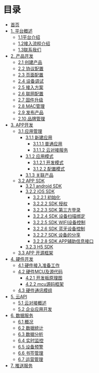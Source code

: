 # 目录

* [首页](index.md)
* [1. 平台概述](./source/zh-cn/overview/index.md)
	* [1.1平台介绍](./source/zh-cn/overview/platform_introduction.md)
	* [1.2接入流程介绍](./source/zh-cn/overview/access_flow_introduction.md)
	* [1.3联系我们](./source/zh-cn/overview/contact_us.md)
* [2. 产品开发](./source/zh-cn/product/index.md)
	* [2.1 创建产品](./source/zh-cn/product/product.md)
	* [2.2 协议配置](./source/zh-cn/product/protocol_config.md)
	* [2.3 页面配置](./source/zh-cn/product/page_config.md)
	* [2.4 设备调试](./source/zh-cn/product/debugging.md)
	* [2.5 接入方案](./source/zh-cn/product/access_scheme.md)
	* [2.6 联网配置](./source/zh-cn/product/network_config.md)
	* [2.7 固件升级](./source/zh-cn/product/upgrade.md)
	* [2.8 MAC管理](./source/zh-cn/product/mac.md)
	* [2.9 发布产品](./source/zh-cn/product/publish_product.md)
	* [2.10 品牌管理](./source/zh-cn/product/brand.md)
* [3. APP开发](./source/zh-cn/app/index.md)
	* [3.1 应用管理](./source/zh-cn/app/application/application.md)
		* [3.1.1 新建应用](./source/zh-cn/app/application/application.md)
			* [3.1.1.1 普通应用]()
			* [3.1.1.2 云对接服务]()
		* [3.1.2 应用模式]()
			* [3.1.2.1 开发模式]()
			* [3.1.2.2 配置模式]()
		* [3.1.3 关联产品]()
	* [3.2 APP SDK](./source/zh-cn/app/SDK/index.md)
		* [3.2.1 android SDK](./source/zh-cn/app/SDK/android_sdk.md)
		* [3.2.2 iOS SDK](./source/zh-cn/app/SDK/ios.md)
			* [3.2.2.1 初始化](./source/zh-cn/app/SDK/iOSSDK/iOS_init.md)
			* [3.2.2.2 SDK 授权](./source/zh-cn/app/SDK/iOSSDK/iOS_Auth.md)
			* [3.2.2.3 SDK 第三方登录](./source/zh-cn/app/SDK/iOSSDK/iOS_third_login.md)
			* [3.2.2.4 SDK 设备扫描绑定](./source/zh-cn/app/SDK/iOSSDK/iOS_Device_Bind.md)
			* [3.2.2.5 SDK WIFI设备控制](./source/zh-cn/app/SDK/iOSSDK/iOS_WIFI_Controller.md)
			* [3.2.2.6 SDK 蓝牙设备控制](./source/zh-cn/app/SDK/iOSSDK/iOS_BLE_Controller.md)
			* [3.2.2.7 SDK 设备的分享](./source/zh-cn/app/SDK/iOSSDK/iOS_Device_Share.md)
			* [3.2.2.8 SDK APP辅助信息接口](./source/zh-cn/app/SDK/iOSSDK/iOS_APP_Info.md)
		* [3.2.3 H5 SDK](./source/zh-cn/app/SDK/H5.md)
	* [3.3 APP 开源框架](./source/zh-cn/App/app.md)
* [4. 硬件开发](./source/zh-cn/device/index.md)
	* [4.1 硬件接入准备工作]()
	* [4.2 硬件MCU及源代码]()
		* [4.2.1 开发板原理图]()
		* [4.2.2 mcu源码框架]()
	* [4.3 硬件通讯模组]()
* [5. 云API](./source/zh-cn/cloudAPI/index.md)
	* [5.1 云对接概述]()
	* [5.2 企业应用开发]()
* [6. 数据服务](./source/zh-cn/dataservice/index.md)
	* [6.1 概况]()
	* [6.2 数据统计]()
	* [6.3 数据分析]()
	* [6.4 实时监控]()
	* [6.5 设备预警]()
	* [6.6 书签管理]()
	* [6.7 运营管理]()
* [7. 推送服务](./source/zh-cn/datapush/index.md)